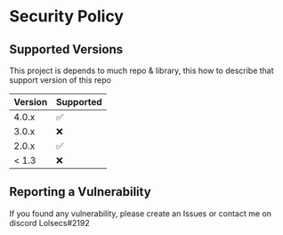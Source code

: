 # Security Policy

## Supported Versions

This project is depends to much repo & library, this how to describe that support version of this repo

| Version | Supported          |
| ------- | ------------------ |
| 4.0.x   | :white_check_mark: |
| 3.0.x   | :x:                |
| 2.0.x   | :white_check_mark: |
| < 1.3   | :x:                |

## Reporting a Vulnerability

If you found any vulnerability, please create an Issues or contact me on discord Lolsecs#2192
